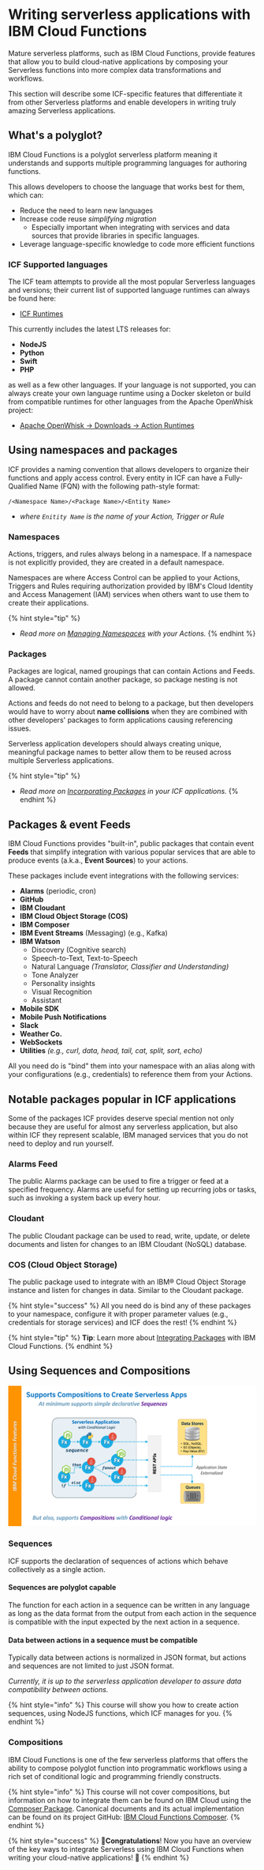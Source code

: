 <!--
#
# Licensed to the Apache Software Foundation (ASF) under one or more
# contributor license agreements.  See the NOTICE file distributed with
# this work for additional information regarding copyright ownership.
# The ASF licenses this file to You under the Apache License, Version 2.0
# (the "License"); you may not use this file except in compliance with
# the License.  You may obtain a copy of the License at
#
#     http://www.apache.org/licenses/LICENSE-2.0
#
# Unless required by applicable law or agreed to in writing, software
# distributed under the License is distributed on an "AS IS" BASIS,
# WITHOUT WARRANTIES OR CONDITIONS OF ANY KIND, either express or implied.
# See the License for the specific language governing permissions and
# limitations under the License.
#
-->

# Writing serverless applications with IBM Cloud Functions

Mature serverless platforms, such as IBM Cloud Functions, provide features that allow you to build cloud-native applications by composing your Serverless functions into more complex data transformations and workflows.

This section will describe some ICF-specific features that differentiate it from other Serverless platforms and enable developers in writing truly amazing Serverless applications.

## What's a polyglot?

IBM Cloud Functions is a polyglot serverless platform meaning it understands and supports multiple programming languages for authoring functions.

This allows developers to choose the language that works best for them, which can:

- Reduce the need to learn new languages
- Increase code reuse _simplifying migration_
  - Especially important when integrating with services and data sources that provide libraries in specific languages.
- Leverage language-specific knowledge to code more efficient functions

### **ICF Supported languages**

The ICF team attempts to provide all the most popular Serverless languages and versions; their current list of supported language runtimes can always be found here:

- [ICF Runtimes](https://cloud.ibm.com/docs/openwhisk?topic=cloud-functions-runtimes)

This currently includes the latest LTS releases for:

- **NodeJS**
- **Python**
- **Swift**
- **PHP**

as well as a few other languages. If your language is not supported, you can always create your own language runtime using a Docker skeleton or build from compatible runtimes for other languages from the Apache OpenWhisk project:

- [Apache OpenWhisk -> Downloads -> Action Runtimes](https://openwhisk.apache.org/downloads.html#component-releases)

## Using namespaces and packages

ICF provides a naming convention that allows developers to organize their functions and apply access control.  Every entity in ICF can have a Fully-Qualified Name (FQN) with the following path-style format:

```text
/<Namespace Name>/<Package Name>/<Entity Name>
```

- _where `Enitity Name` is the name of your Action, Trigger or Rule_

### **Namespaces**

Actions, triggers, and rules always belong in a namespace. If a namespace is not explicitly provided, they are created in a default namespace.

Namespaces are where Access Control can be applied to your Actions, Triggers and Rules requiring authorization provided by IBM's Cloud Identity and Access Management (IAM) services when others want to use them to create their applications.

{% hint style="tip" %}
- _Read more on [Managing Namespaces](https://cloud.ibm.com/docs/openwhisk?topic=cloud-functions-namespaces) with your Actions._
{% endhint %}

### **Packages**

Packages are logical, named groupings that can contain Actions and Feeds. A package cannot contain another package, so package nesting is not allowed.

Actions and feeds do not need to belong to a package, but then developers would have to worry about **name collisions** when they are combined with other developers' packages to form applications causing referencing issues.

Serverless application developers should always creating unique, meaningful package names to better allow them to be reused across multiple Serverless applications.

{% hint style="tip" %}
- _Read more on [Incorporating Packages](https://cloud.ibm.com/docs/openwhisk?topic=cloud-functions-pkg_ov) in your ICF applications._
{% endhint %}

## Packages & event Feeds

IBM Cloud Functions provides "built-in", public packages that contain event **Feeds** that simplify integration with various popular services that are able to produce events (a.k.a., **Event Sources**) to your actions.

These packages include event integrations with the following services:

- **Alarms** (periodic, cron)
- **GitHub**
- **IBM Cloudant**
- **IBM Cloud Object Storage (COS)**
- **IBM Composer**
- **IBM Event Streams** (Messaging) (e.g., Kafka)
- **IBM Watson**
  - Discovery (Cognitive search)
  - Speech-to-Text, Text-to-Speech
  - Natural Language _(Translator, Classifier and Understanding)_
  - Tone Analyzer
  - Personality insights
  - Visual Recognition
  - Assistant
- **Mobile SDK**
- **Mobile Push Notifications**
- **Slack**
- **Weather Co.**
- **WebSockets**
- **Utilities** _(e.g., curl, data, head, tail, cat, split, sort, echo)_

All you need do is "bind" them into your namespace with an alias along with your configurations (e.g., credentials) to reference them from your Actions.

## Notable packages popular in ICF applications

Some of the packages ICF provides deserve special mention not only because they are useful for almost any serverless application, but also within ICF they represent scalable, IBM managed services that you do not need to deploy and run yourself.

### **Alarms Feed**

The public Alarms package can be used to fire a trigger or feed at a specified frequency. Alarms are useful for setting up recurring jobs or tasks, such as invoking a system back up every hour.

### **Cloudant**

The public Cloudant package can be used to read, write, update, or delete documents and listen for changes to an IBM Cloudant (NoSQL) database.

### **COS (Cloud Object Storage)**

The public package used to integrate with an IBM® Cloud Object Storage instance and listen for changes in data. Similar to the Cloudant package.

{% hint style="success" %}
All you need do is bind any of these packages to your namespace, configure it with proper parameter values (e.g., credentials for storage services) and ICF does the rest!
{% endhint %}

{% hint style="tip" %}
**Tip**: Learn more about [Integrating Packages](https://cloud.ibm.com/docs/openwhisk?topic=cloud-functions-pkg_ov) with IBM Cloud Functions.
{% endhint %}

## Using Sequences and Compositions

![Polyglot Sequences and Compositions on ICF](images/101-ex0-serverless-icf-compositions.png)

### **Sequences**

ICF supports the declaration of sequences of actions which behave collectively as a single action.

#### Sequences are polyglot capable

The function for each action in a sequence can be written in any language as long as the data format from the output from each action in the sequence is compatible with the input expected by the next action in a sequence.

#### Data between actions in a sequence must be compatible

Typically data between actions is normalized in JSON format, but actions and sequences are not limited to just JSON format.

_Currently, it is up to the serverless application developer to assure data compatibility between actions._

{% hint style="info" %}
This course will show you how to create action sequences, using NodeJS functions, which ICF manages for you.
{% endhint %}

### **Compositions**

IBM Cloud Functions is one of the few serverless platforms that offers the ability to compose polyglot function into programmatic workflows using a rich set of conditional logic and programming friendly constructs.

{% hint style="info" %}
This course will not cover compositions, but information on how to integrate them can be found on IBM Cloud using the [Composer Package](https://cloud.ibm.com/docs/openwhisk?topic=cloud-functions-pkg_composer).  Canonical documents and its actual implementation can be found on its project GitHub: [IBM Cloud Functions Composer](https://github.com/ibm-functions/composer).
{% endhint %}

{% hint style="success" %}
🎉**Congratulations**! Now you have an overview of the key ways to integrate Serverless using IBM Cloud Functions when writing your cloud-native applications! 🎉
{% endhint %}
